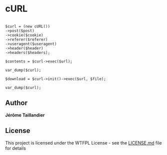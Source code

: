# cURL

```

$curl = (new cURL())
->post($post)
->cookie($cookie)
->referer($referer)
->useragent($useragent)
->header($header)
->headers($headers);

$contents = $curl->exec($url);

var_dump($curl);

$download = $curl->init()->exec($url, $file);

var_dump($curl);

```

## Author

**Jérôme Taillandier**

## License

This project is licensed under the WTFPL License - see the [LICENSE.md](LICENSE.md) file for details
